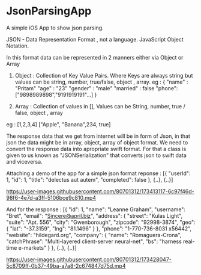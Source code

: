 # JsonParsingApp
A simple iOS App to show json parsing.

JSON - Data Representation Format , not a language.
JavaScript Object Notation.

In this format data can be represented in 2 manners either via Object or Array 

1. Object : Collection of Key Value Pairs. Where Keys are always string but values can be string, number, true/false, object , array.
eg : 
{
"name" : "Pritam"
"age" : "23"
"gender" : "male"
"married" : false
"phone": ["9898989898","9191919191"...]
}

2. Array : Collection of values in [], Values can be String, number, true / false, object , array

eg : [1,2,3,4]
["Apple", "Banana",234, true]

The response data that we get from internet will be in form of Json, in that json the data might be in array, object, array of object format.
We need to convert the response data into apropriate swift format. For that a class is given to us known as "JSONSerialization" that converts json to swift data and viceversa.

Attaching a demo of the app for a simple json format reponse :
[{
    "userId": 1,
    "id": 1,
    "title": "delectus aut autem",
    "completed": false
  }, {..}, {..}]

https://user-images.githubusercontent.com/80701312/173413117-6c97f46d-98f6-4e7d-a3ff-5106bce9c810.mp4


And for the response :
[{
    "id": 1,
    "name": "Leanne Graham",
    "username": "Bret",
    "email": "Sincere@april.biz",
    "address": {
      "street": "Kulas Light",
      "suite": "Apt. 556",
      "city": "Gwenborough",
      "zipcode": "92998-3874",
      "geo": {
        "lat": "-37.3159",
        "lng": "81.1496"
      }
    },
    "phone": "1-770-736-8031 x56442",
    "website": "hildegard.org",
    "company": {
      "name": "Romaguera-Crona",
      "catchPhrase": "Multi-layered client-server neural-net",
      "bs": "harness real-time e-markets"
    }
  }, {..}, {..}]


https://user-images.githubusercontent.com/80701312/173428047-5c8709ff-0b37-49ba-a7a8-2c674847d75d.mp4


